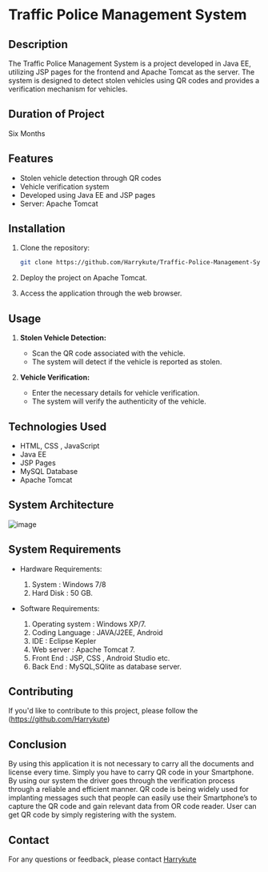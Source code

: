 # Traffic Police Management System

## Description

The Traffic Police Management System is a project developed in Java EE,
utilizing JSP pages for the frontend and Apache Tomcat as the server. 
The system is designed to detect stolen vehicles using QR codes and provides a verification mechanism for vehicles.

## Duration of Project 
   Six Months 

## Features

- Stolen vehicle detection through QR codes
- Vehicle verification system
- Developed using Java EE and JSP pages
- Server: Apache Tomcat

## Installation

1. Clone the repository:

    ```bash
    git clone https://github.com/Harrykute/Traffic-Police-Management-System.git
    ```

2. Deploy the project on Apache Tomcat.

3. Access the application through the web browser.

## Usage

1. **Stolen Vehicle Detection:**
   - Scan the QR code associated with the vehicle.
   - The system will detect if the vehicle is reported as stolen.

2. **Vehicle Verification:**
   - Enter the necessary details for vehicle verification.
   - The system will verify the authenticity of the vehicle.

## Technologies Used
- HTML, CSS , JavaScript
- Java EE
- JSP Pages
- MySQL Database
- Apache Tomcat

## System Architecture
   ![image](https://github.com/Harrykute/Traffic-Police-Management-System/assets/112796233/9da3ca09-6c08-4c8c-8797-a13c7228654e)
   
## System Requirements
  - Hardware Requirements:
     1. System			: 	Windows  7/8
     2.  Hard Disk      : 	50 GB.

  - Software Requirements:
    1.  Operating system   	:          Windows XP/7.
    2.   Coding Language		:          JAVA/J2EE, Android
    3.   IDE			         :          Eclipse Kepler
    4.   Web server		      :          Apache Tomcat 7.
    5.   Front End	      	:          JSP, CSS , Android Studio etc.
    6.   Back End		         :          MySQL,SQlite as database server.


## Contributing

If you'd like to contribute to this project, please follow the (https://github.com/Harrykute)

## Conclusion

By using this application it is not necessary to carry all the documents and license every time. Simply you have to carry QR code in your Smartphone. 
By using our system the driver goes through the verification process through a reliable and efficient manner. QR code is being widely used for implanting messages such that people can easily use their Smartphone’s to capture the QR code and gain relevant data from OR code reader. User can get QR code by simply registering with the system.

## Contact

For any questions or feedback, please contact [Harrykute](kuteharish@outlook.com)

